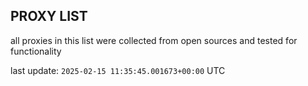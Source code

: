 ## PROXY LIST

all proxies in this list were collected from open sources and tested for functionality

last update: `2025-02-15 11:35:45.001673+00:00` UTC